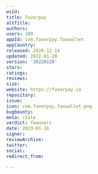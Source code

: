 ```yaml
---
wsId: 
title: Favorpay
altTitle: 
authors: 
users: 100
appId: com.favorpay.favwallet
appCountry: 
released: 2020-12-14
updated: 2022-01-20
version: '20220120'
stars: 
ratings: 
reviews: 
size: 
website: https://favorpay.io
repository: 
issue: 
icon: com.favorpay.favwallet.png
bugbounty: 
meta: stale
verdict: fewusers
date: 2023-01-16
signer: 
reviewArchive: 
twitter: 
social: 
redirect_from: 

---
```


